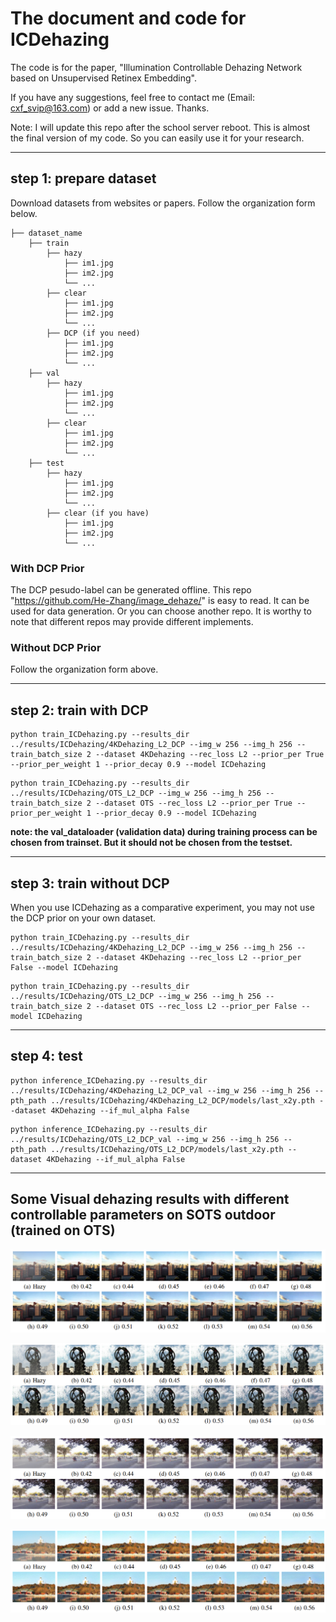 # The document and code for ICDehazing

The code is for the paper, "Illumination Controllable Dehazing Network based on Unsupervised Retinex Embedding".

If you have any suggestions, feel free to contact me (Email: cxf_svip@163.com) or add a new issue. Thanks.

Note: I will update this repo after the school server reboot. This is almost the final version of my code. So you can easily use it for your research.

-----------------------------------------------------------

## step 1: prepare dataset

Download datasets from websites or papers. Follow the organization form below.
```
├── dataset_name
    ├── train
        ├── hazy
            ├── im1.jpg
            ├── im2.jpg
            └── ...
        ├── clear
            ├── im1.jpg
            ├── im2.jpg
            └── ...
        ├── DCP (if you need)
            ├── im1.jpg
            ├── im2.jpg
            └── ...
    ├── val
        ├── hazy
            ├── im1.jpg
            ├── im2.jpg
            └── ...
        ├── clear
            ├── im1.jpg
            ├── im2.jpg
            └── ...
    ├── test
        ├── hazy
            ├── im1.jpg
            ├── im2.jpg
            └── ...
        ├── clear (if you have)
            ├── im1.jpg
            ├── im2.jpg
            └── ...
```

### With DCP Prior

The DCP pesudo-label can be generated offline.
This repo "https://github.com/He-Zhang/image_dehaze/" is easy to read.
It can be used for data generation. Or you can choose another repo. 
It is worthy to note that different repos may provide different implements.

### Without DCP Prior

Follow the organization form above.

-----------------------------------------------------------

## step 2: train with DCP

```
python train_ICDehazing.py --results_dir ../results/ICDehazing/4KDehazing_L2_DCP --img_w 256 --img_h 256 --train_batch_size 2 --dataset 4KDehazing --rec_loss L2 --prior_per True --prior_per_weight 1 --prior_decay 0.9 --model ICDehazing
```

```
python train_ICDehazing.py --results_dir ../results/ICDehazing/OTS_L2_DCP --img_w 256 --img_h 256 --train_batch_size 2 --dataset OTS --rec_loss L2 --prior_per True --prior_per_weight 1 --prior_decay 0.9 --model ICDehazing
```

**note: the val_dataloader (validation data) during training process can be chosen from trainset.
But it should not be chosen from the testset.** 

-----------------------------------------------------------

## step 3: train without DCP

When you use ICDehazing as a comparative experiment, you may not use the DCP prior on your own dataset.


```
python train_ICDehazing.py --results_dir ../results/ICDehazing/4KDehazing_L2_DCP --img_w 256 --img_h 256 --train_batch_size 2 --dataset 4KDehazing --rec_loss L2 --prior_per False --model ICDehazing
```

```
python train_ICDehazing.py --results_dir ../results/ICDehazing/OTS_L2_DCP --img_w 256 --img_h 256 --train_batch_size 2 --dataset OTS --rec_loss L2 --prior_per False --model ICDehazing
```

-----------------------------------------------------------

## step 4: test

```
python inference_ICDehazing.py --results_dir ../results/ICDehazing/4KDehazing_L2_DCP_val --img_w 256 --img_h 256 --pth_path ../results/ICDehazing/4KDehazing_L2_DCP/models/last_x2y.pth --dataset 4KDehazing --if_mul_alpha False
```
```
python inference_ICDehazing.py --results_dir ../results/ICDehazing/OTS_L2_DCP_val --img_w 256 --img_h 256 --pth_path ../results/ICDehazing/OTS_L2_DCP/models/last_x2y.pth --dataset 4KDehazing --if_mul_alpha False
```
-----------------------------------------------------------
## Some Visual dehazing results with different controllable parameters on SOTS outdoor (trained on OTS)

![](figures/1.png)

![](figures/2.png)

![](figures/3.png)

![](figures/4.png)